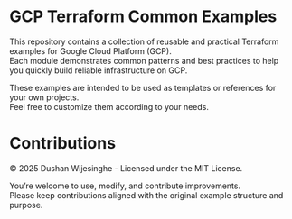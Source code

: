 # GCP Terraform Common Examples

This repository contains a collection of reusable and practical Terraform examples for Google Cloud Platform (GCP).  
Each module demonstrates common patterns and best practices to help you quickly build reliable infrastructure on GCP.

These examples are intended to be used as templates or references for your own projects.  
Feel free to customize them according to your needs.

# Contributions

© 2025 Dushan Wijesinghe - Licensed under the MIT License.

You’re welcome to use, modify, and contribute improvements.  
Please keep contributions aligned with the original example structure and purpose.